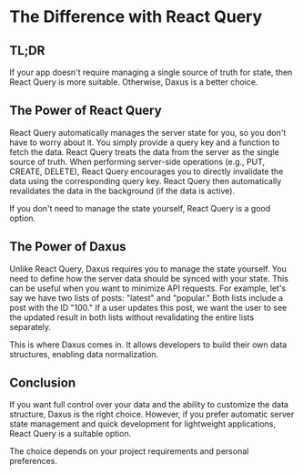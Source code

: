 # The Difference with React Query

## TL;DR

If your app doesn't require managing a single source of truth for state, then React Query is more suitable. Otherwise, Daxus is a better choice.

## The Power of React Query

React Query automatically manages the server state for you, so you don't have to worry about it. You simply provide a query key and a function to fetch the data. React Query treats the data from the server as the single source of truth. When performing server-side operations (e.g., PUT, CREATE, DELETE), React Query encourages you to directly invalidate the data using the corresponding query key. React Query then automatically revalidates the data in the background (if the data is active).

If you don't need to manage the state yourself, React Query is a good option.

## The Power of Daxus

Unlike React Query, Daxus requires you to manage the state yourself. You need to define how the server data should be synced with your state. This can be useful when you want to minimize API requests. For example, let's say we have two lists of posts: "latest" and "popular." Both lists include a post with the ID "100." If a user updates this post, we want the user to see the updated result in both lists without revalidating the entire lists separately.

This is where Daxus comes in. It allows developers to build their own data structures, enabling data normalization.

## Conclusion

If you want full control over your data and the ability to customize the data structure, Daxus is the right choice. However, if you prefer automatic server state management and quick development for lightweight applications, React Query is a suitable option.

The choice depends on your project requirements and personal preferences.
